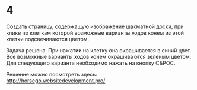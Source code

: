 # 4
Создать страницу, содержащую изображение шахматной доски, при клике по клеткам которой возможные варианты ходов конем из этой клетки подсвечиваются цветом.

Задача решена.
При нажатии на клетку она окрашивается в синий цвет.
Все возможные варианты ходов конем окрашиваются зеленым цветом.
Для следующего варианта необходимо нажать на кнопку СБРОС.

Решение можно посмотреть здесь: http://horsego.websitedevelopment.pro/
